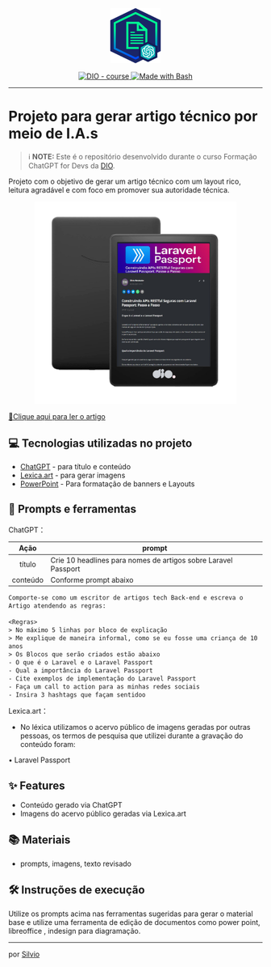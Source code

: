 <p align="center">
    <img width="100" src="./assets-github/banner-chatGpt.png">
</p>


<p align="center">
  <a href="https://dio.me/"><img src="https://img.shields.io/badge/DIO-Course-28DA77?logo=youtube" alt="DIO - course">
  </a>
  <a href="https://www.gnu.org/software/bash/" title="Go to Bash homepage"><img src="https://img.shields.io/badge/Prompt-Project-blue?logo=gnu-bash&amp;logoColor=white" alt="Made with Bash">
  </a>
</p>

-------



# Projeto para gerar artigo técnico por meio de I.A.s


 > ℹ️ **NOTE:** Este é o repositório desenvolvido durante o curso Formação ChatGPT for Devs da  [DIO](https://web.dio.me/track/decf433b-9bc9-4ddc-bfd4-639ed8da82d9).

Projeto com o objetivo de gerar um artigo técnico com um layout rico, leitura agradável e com foco em promover sua autoridade técnica.

<p align="center">
  <img 
    src="./assets-github/artigo-tablet.jpg"
    width="400"  
  />
</p>



<a href="https://web.dio.me/articles/construindo-apis-restful-seguras-com-laravel-passport-passo-a-passo-2deeccadb484?back=/articles" title="View PDF now"> 📕Clique aqui para ler o artigo</a>

## 💻 Tecnologias utilizadas no projeto

- [ChatGPT](https://chat.openai.com/) - para título e conteúdo
- [Lexica.art](https://lexica.art/) - para gerar imagens
- [PowerPoint](https://www.microsoft.com/en/microsoft-365/powerpoint) - Para formatação de banners e Layouts

## 📄 Prompts e ferramentas


ChatGPT：

|   Ação   | prompt                                                                                                                                                                                                                                                                         |
| :------: | ------------------------------------------------------------------------------------------------------------------------------------------------------------------------------------------------------------------------------------------------------------------------------ |
|  título  | Crie 10 headlines para nomes de artigos sobre Laravel Passport                                                                                                                                                                                                    |
| conteúdo | Conforme prompt abaixo | 
```
Comporte-se como um escritor de artigos tech Back-end e escreva o Artigo atendendo as regras:

<Regras>
> No máximo 5 linhas por bloco de explicação
> Me explique de maneira informal, como se eu fosse uma criança de 10 anos
> Os Blocos que serão criados estão abaixo
- O que é o Laravel e o Laravel Passport
- Qual a importância do Laravel Passport
- Cite exemplos de implementação do Laravel Passport
- Faça um call to action para as minhas redes sociais
- Insira 3 hashtags que façam sentidoo 
```


Lexica.art：

- No léxica utilizamos o acervo público de imagens geradas por outras pessoas, os termos de pesquisa que utilizei durante a gravação do conteúdo foram:

• Laravel Passport



## ✨ Features

- Conteúdo gerado via ChatGPT
- Imagens do acervo público geradas via Lexica.art

## 📚 Materiais

- prompts, imagens, texto revisado

## 🛠️ Instruções de execução

Utilize os prompts acima nas ferramentas sugeridas para gerar o material base e utilize uma ferramenta de edição de documentos como power point, libreoffice , indesign para diagramação.


---

por [Silvio](https://github.com/silvio-swat)

